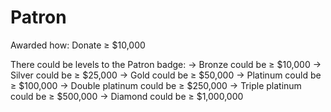 # Patron

Awarded how: Donate ≥ $10,000

There could be levels to the Patron badge:
→ Bronze could be ≥ $10,000
→ Silver could be ≥ $25,000
→ Gold could be ≥ $50,000
→ Platinum could be ≥ $100,000
→ Double platinum could be ≥ $250,000
→ Triple platinum could be ≥ $500,000
→ Diamond could be ≥ $1,000,000